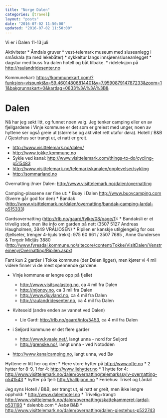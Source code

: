 ```yaml
---
title: "Norge Dalen"
categories: [travel]
layout: "posts"
date: "2016-07-02 11:50:00"
updated: "2016-07-02 11:50:00"
---
```


Vi er i Dalen 11-13 juli

Aktiviteter
    * Åmdals gruver
    * vest-telemark museum med sluseanlegg i småskala (ta med lekebåter)
    * sykkeltur langs innsjøen/sluseanlegget
    * dagstur med buss fra dalen hotell og båt tilbake.
    * rideleksjon på http://raulandridesenter.no


Kommunekart: https://kommunekart.com/?funksjon=vispunkt&x=59.46014806814401&y=7.959087914787233&zoom=11&bakgrunnskart=0&kartlag=0833%3A%3A%3B&

# Dalen

Nå har jeg søkt litt, og funnet noen valg. Jeg tenker camping eller en av fjellgardene i Vinje kommune er det som er greiest med unger, noen av hyttene ser også greie ut (størrelse og aktivitet rett utafor døra). Hotell / B&B / Gjestehus ser trangt ut, ei natt er greit.

*   http://www.visittelemark.no/dalen/
*   http://www.tokke.kommune.no
*   Sykle ved kanal: http://www.visittelemark.com/things-to-do/cycling-p515483
*   http://www.visittelemark.no/telemarkskanalen/opplevelser/sykling
*   http://sommarland.no

Overnatting i/nær Dalen: http://www.visittelemark.no/dalen/overnatting

Camping-plassene ser fine ut:
    *   Buøy i Dalen http://www.buoycamping.com (Sverre går god for den)
    *   Bandak (http://www.visittelemark.no/dalen/overnatting/bandak-camping-lardal-p515333)

Gardsovernatting (http://rlb.no/gaard/fylke/08/page/1):
    *   Bandaksli er et trivelig sted, men lite info om garden på nett (3507 5127 Andreas Haugholmen, 3849 VRÅLIOSEN)
    *   Ripilen er kanskje utilgjengelig for oss (fjellseter, trenger 4-hjuls trekk): 975 60 661 / 3507 7685 , Anne Gundersen & Torgeir Midjås 3880 (http://www.fyresdal.kommune.no/sitecore/content/Tokke/VisitDalen/Venstremeny/Overnatting/Ripilen.aspx)

Fant kun 2 garder i Tokke kommune (der Dalen ligger), men kjører vi 4 mil videre finner vi de mest spennende gardene:
*   Vinje kommune er lengre opp på fjellet
    *   http://www.visitsvalastog.no, ca 4 mil fra Dalen
    *   http://mjonoy.no, ca 3 mil fra Dalen
    *   http://www.djuvland.no, ca 4 mil fra Dalen
    *   http://raulandridesenter.no, ca 4 mil fra Dalen
*   Kviteseid (andre enden av vannet ved Dalen)
    *   Lie Gard: http://rlb.no/gaard/info/5453, ca 4 mil fra Dalen
*   i Seljord kommune er det flere garder
	*	http://www.kvaale.net/, langt unna - nord for Seljord
	*	http://grenske.no/, langt unna - ved Notodden

*	http://www.kanalcamping.no, langt unna, ved Bø


Hyttene er litt her og der:
    *   Flere store hytter på http://www.ofte.no
    *   2 hytter for 8-9, 1 for 4: http://www.liehytter.no
    *   1 hytte for 4: http://www.visittelemark.no/dalen/overnatting/telemarkssylv-overnatting-p541543
    *   hytter på fjell: http://hallbjonn.no
    *   Feriehus: Triset og Lårdal

Jeg syns Hotell / B&B, ser trangt ut, ei natt er greit, men ikke lengre opphold:
    *   http://www.dalenhotel.no
    *   Trivelig+trangt: http://www.visittelemark.no/dalen/overnatting/skattekammeret-lardal-p531193
    *   dalenbb.com
    *   Aabø B&B
    *   http://www.visittelemark.no/dalen/overnatting/dalen-gjestehus-p522743
